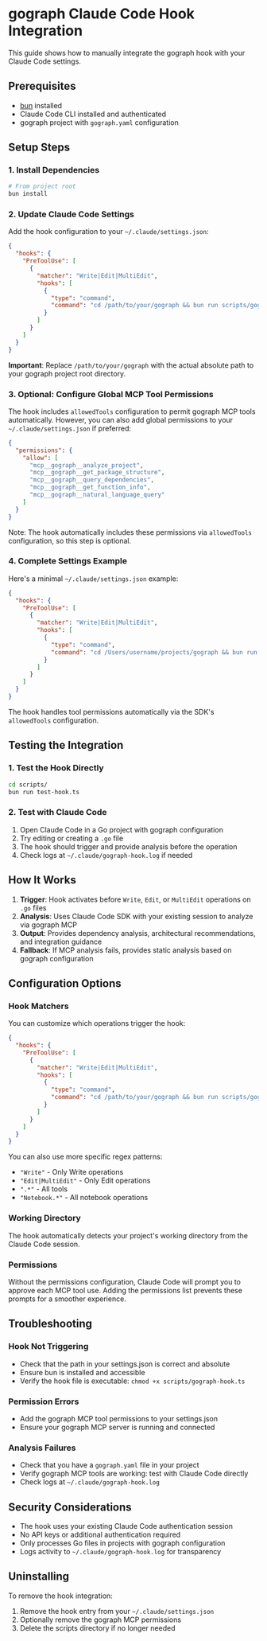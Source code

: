 # gograph Claude Code Hook Integration

This guide shows how to manually integrate the gograph hook with your Claude Code settings.

## Prerequisites

- [bun](https://bun.sh) installed
- Claude Code CLI installed and authenticated
- gograph project with `gograph.yaml` configuration

## Setup Steps

### 1. Install Dependencies

```bash
# From project root
bun install
```

### 2. Update Claude Code Settings

Add the hook configuration to your `~/.claude/settings.json`:

```json
{
  "hooks": {
    "PreToolUse": [
      {
        "matcher": "Write|Edit|MultiEdit",
        "hooks": [
          {
            "type": "command",
            "command": "cd /path/to/your/gograph && bun run scripts/gograph-hook.ts"
          }
        ]
      }
    ]
  }
}
```

**Important**: Replace `/path/to/your/gograph` with the actual absolute path to your gograph project root directory.

### 3. Optional: Configure Global MCP Tool Permissions

The hook includes `allowedTools` configuration to permit gograph MCP tools automatically. However, you can also add global permissions to your `~/.claude/settings.json` if preferred:

```json
{
  "permissions": {
    "allow": [
      "mcp__gograph__analyze_project",
      "mcp__gograph__get_package_structure", 
      "mcp__gograph__query_dependencies",
      "mcp__gograph__get_function_info",
      "mcp__gograph__natural_language_query"
    ]
  }
}
```

Note: The hook automatically includes these permissions via `allowedTools` configuration, so this step is optional.

### 4. Complete Settings Example

Here's a minimal `~/.claude/settings.json` example:

```json
{
  "hooks": {
    "PreToolUse": [
      {
        "matcher": "Write|Edit|MultiEdit",
        "hooks": [
          {
            "type": "command",
            "command": "cd /Users/username/projects/gograph && bun run scripts/gograph-hook.ts"
          }
        ]
      }
    ]
  }
}
```

The hook handles tool permissions automatically via the SDK's `allowedTools` configuration.

## Testing the Integration

### 1. Test the Hook Directly

```bash
cd scripts/
bun run test-hook.ts
```

### 2. Test with Claude Code

1. Open Claude Code in a Go project with gograph configuration
2. Try editing or creating a `.go` file
3. The hook should trigger and provide analysis before the operation
4. Check logs at `~/.claude/gograph-hook.log` if needed

## How It Works

1. **Trigger**: Hook activates before `Write`, `Edit`, or `MultiEdit` operations on `.go` files
2. **Analysis**: Uses Claude Code SDK with your existing session to analyze via gograph MCP
3. **Output**: Provides dependency analysis, architectural recommendations, and integration guidance
4. **Fallback**: If MCP analysis fails, provides static analysis based on gograph configuration

## Configuration Options

### Hook Matchers

You can customize which operations trigger the hook:

```json
{
  "hooks": {
    "PreToolUse": [
      {
        "matcher": "Write|Edit|MultiEdit",
        "hooks": [
          {
            "type": "command",
            "command": "cd /path/to/your/gograph && bun run scripts/gograph-hook.ts"
          }
        ]
      }
    ]
  }
}
```

You can also use more specific regex patterns:
- `"Write"` - Only Write operations
- `"Edit|MultiEdit"` - Only Edit operations
- `".*"` - All tools
- `"Notebook.*"` - All notebook operations

### Working Directory

The hook automatically detects your project's working directory from the Claude Code session.

### Permissions

Without the permissions configuration, Claude Code will prompt you to approve each MCP tool use. Adding the permissions list prevents these prompts for a smoother experience.

## Troubleshooting

### Hook Not Triggering
- Check that the path in your settings.json is correct and absolute
- Ensure bun is installed and accessible
- Verify the hook file is executable: `chmod +x scripts/gograph-hook.ts`

### Permission Errors
- Add the gograph MCP tool permissions to your settings.json
- Ensure your gograph MCP server is running and connected

### Analysis Failures
- Check that you have a `gograph.yaml` file in your project
- Verify gograph MCP tools are working: test with Claude Code directly
- Check logs at `~/.claude/gograph-hook.log`

## Security Considerations

- The hook uses your existing Claude Code authentication session
- No API keys or additional authentication required
- Only processes Go files in projects with gograph configuration
- Logs activity to `~/.claude/gograph-hook.log` for transparency

## Uninstalling

To remove the hook integration:

1. Remove the hook entry from your `~/.claude/settings.json`
2. Optionally remove the gograph MCP permissions
3. Delete the scripts directory if no longer needed